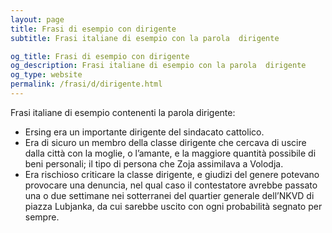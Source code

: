 ```yaml
---
layout: page
title: Frasi di esempio con dirigente 
subtitle: Frasi italiane di esempio con la parola  dirigente

og_title: Frasi di esempio con dirigente 
og_description: Frasi italiane di esempio con la parola  dirigente
og_type: website
permalink: /frasi/d/dirigente.html
---
```


Frasi italiane di esempio contenenti la parola dirigente:


- Ersing era un importante dirigente del sindacato cattolico.
- Era di sicuro un membro della classe dirigente che cercava di uscire dalla città con la moglie, o l’amante, e la maggiore quantità possibile di beni personali; il tipo di persona che Zoja assimilava a Volodja.
- Era rischioso criticare la classe dirigente, e giudizi del genere potevano provocare una denuncia, nel qual caso il contestatore avrebbe passato una o due settimane nei sotterranei del quartier generale dell’NKVD di piazza Lubjanka, da cui sarebbe uscito con ogni probabilità segnato per sempre.
